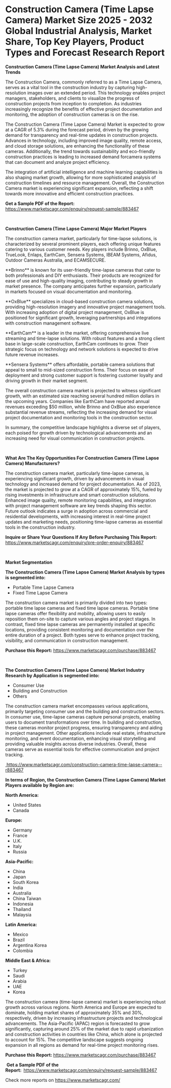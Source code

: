 <p><h1>Construction Camera (Time Lapse Camera) Market Size 2025 - 2032 Global Industrial Analysis, Market Share, Top Key Players, Product Types and Forecast Research Report</h1></p><p><strong>Construction Camera (Time Lapse Camera) Market Analysis and Latest Trends</strong></p>
<p><p>The Construction Camera, commonly referred to as a Time Lapse Camera, serves as a vital tool in the construction industry by capturing high-resolution images over an extended period. This technology enables project managers, stakeholders, and clients to visualize the progress of construction projects from inception to completion. As industries increasingly recognize the benefits of effective project documentation and monitoring, the adoption of construction cameras is on the rise.</p><p>The Construction Camera (Time Lapse Camera) Market is expected to grow at a CAGR of 5.3% during the forecast period, driven by the growing demand for transparency and real-time updates in construction projects. Advances in technology, including improved image quality, remote access, and cloud storage solutions, are enhancing the functionality of these cameras. Additionally, the trend towards sustainability and eco-friendly construction practices is leading to increased demand forcamera systems that can document and analyze project efficiency.</p><p>The integration of artificial intelligence and machine learning capabilities is also shaping market growth, allowing for more sophisticated analysis of construction timelines and resource management. Overall, the Construction Camera market is experiencing significant expansion, reflecting a shift towards more innovative and efficient construction practices.</p></p>
<p><strong>Get a Sample PDF of the Report:&nbsp;</strong> <a href="https://www.marketscagr.com/enquiry/request-sample/883467?utm_campaign=2014&utm_medium=2&utm_source=Github&utm_content=ia&utm_term=12022025&utm_id=construction-camera-time-lapse-camera">https://www.marketscagr.com/enquiry/request-sample/883467</a></p>
<p>&nbsp;</p>
<p><strong>Construction Camera (Time Lapse Camera) Major Market Players</strong></p>
<p><p>The construction camera market, particularly for time-lapse solutions, is characterized by several prominent players, each offering unique features catering to various customer needs. Key players include Brinno, OxBlue, TrueLook, Enlaps, EarthCam, Sensera Systems, IBEAM Systems, Afidus, Outdoor Cameras Australia, and ECAMSECURE.</p><p>**Brinno** is known for its user-friendly time-lapse cameras that cater to both professionals and DIY enthusiasts. Their products are recognized for ease of use and high-quality imaging, contributing to steady growth in market presence. The company anticipates further expansion, particularly in markets focused on visual documentation and monitoring.</p><p>**OxBlue** specializes in cloud-based construction camera solutions, providing high-resolution imagery and innovative project management tools. With increasing adoption of digital project management, OxBlue is positioned for significant growth, leveraging partnerships and integrations with construction management software.</p><p>**EarthCam** is a leader in the market, offering comprehensive live streaming and time-lapse solutions. With robust features and a strong client base in large-scale construction, EarthCam continues to grow. Their strategic focus on technology and network solutions is expected to drive future revenue increases.</p><p>**Sensera Systems** offers affordable, portable camera solutions that appeal to small to mid-sized construction firms. Their focus on ease of deployment and strong customer support is fostering customer loyalty and driving growth in their market segment.</p><p>The overall construction camera market is projected to witness significant growth, with an estimated size reaching several hundred million dollars in the upcoming years. Companies like EarthCam have reported annual revenues exceeding $50 million, while Brinno and OxBlue also experience substantial revenue streams, reflecting the increasing demand for visual project documentation and monitoring tools in the construction sector. </p><p>In summary, the competitive landscape highlights a diverse set of players, each poised for growth driven by technological advancements and an increasing need for visual communication in construction projects.</p></p>
<p>&nbsp;</p>
<p><strong>What Are The Key Opportunities For Construction Camera (Time Lapse Camera) Manufacturers?</strong></p>
<p><p>The construction camera market, particularly time-lapse cameras, is experiencing significant growth, driven by advancements in visual technology and increased demand for project documentation. As of 2023, the market is projected to grow at a CAGR of approximately 15%, fueled by rising investments in infrastructure and smart construction solutions. Enhanced image quality, remote monitoring capabilities, and integration with project management software are key trends shaping this sector. Future outlook indicates a surge in adoption across commercial and residential developments, with increasing interest in real-time project updates and marketing needs, positioning time-lapse cameras as essential tools in the construction industry.</p></p>
<p><strong>Inquire or Share Your Questions If Any Before Purchasing This Report:</strong> <a href="https://www.marketscagr.com/enquiry/pre-order-enquiry/883467?utm_campaign=2014&utm_medium=2&utm_source=Github&utm_content=ia&utm_term=12022025&utm_id=construction-camera-time-lapse-camera">https://www.marketscagr.com/enquiry/pre-order-enquiry/883467</a></p>
<p>&nbsp;</p>
<p><strong>Market Segmentation</strong></p>
<p><strong>The Construction Camera (Time Lapse Camera) Market Analysis by types is segmented into:</strong></p>
<p><ul><li>Portable Time Lapse Camera</li><li>Fixed Time Lapse Camera</li></ul></p>
<p><p>The construction camera market is primarily divided into two types: portable time lapse cameras and fixed time lapse cameras. Portable time lapse cameras offer flexibility and mobility, allowing users to easily reposition them on-site to capture various angles and project stages. In contrast, fixed time lapse cameras are permanently installed at specific locations, providing consistent monitoring and documentation over the entire duration of a project. Both types serve to enhance project tracking, visibility, and communication in construction management.</p></p>
<p><strong>Purchase this Report:&nbsp;</strong><a href="https://www.marketscagr.com/purchase/883467?utm_campaign=2014&utm_medium=2&utm_source=Github&utm_content=ia&utm_term=12022025&utm_id=construction-camera-time-lapse-camera">https://www.marketscagr.com/purchase/883467</a></p>
<p>&nbsp;</p>
<p><strong>The Construction Camera (Time Lapse Camera) Market Industry Research by Application is segmented into:</strong></p>
<p><ul><li>Consumer Use</li><li>Building and Construction</li><li>Others</li></ul></p>
<p><p>The construction camera market encompasses various applications, primarily targeting consumer use and the building and construction sectors. In consumer use, time-lapse cameras capture personal projects, enabling users to document transformations over time. In building and construction, these cameras monitor project progress, ensuring transparency and aiding in project management. Other applications include real estate, infrastructure monitoring, and event documentation, enhancing visual storytelling and providing valuable insights across diverse industries. Overall, these cameras serve as essential tools for effective communication and project tracking.</p></p>
<p><a href="https://www.marketscagr.com/construction-camera-time-lapse-camera--r883467?utm_campaign=2014&utm_medium=2&utm_source=Github&utm_content=ia&utm_term=12022025&utm_id=construction-camera-time-lapse-camera">&nbsp;https://www.marketscagr.com/construction-camera-time-lapse-camera--r883467</a></p>
<p><strong>In terms of Region, the Construction Camera (Time Lapse Camera) Market Players available by Region are:</strong></p>
<p>
    <p> <strong> North America: </strong>
        <ul>
            <li>United States</li>
            <li>Canada</li>
        </ul>
        </p> 
    <p> <strong> Europe: </strong>
        <ul>
            <li>Germany</li>
            <li>France</li>
            <li>U.K.</li>
            <li>Italy</li>
            <li>Russia</li>
        </ul>
        </p> 
    <p> <strong> Asia-Pacific: </strong>
        <ul>
            <li>China</li>
            <li>Japan</li>
            <li>South Korea</li>
            <li>India</li>
            <li>Australia</li>
            <li>China Taiwan</li>
            <li>Indonesia</li>
            <li>Thailand</li>
            <li>Malaysia</li>
        </ul>
        </p> 
    <p> <strong> Latin America: </strong>
        <ul>
            <li>Mexico</li>
            <li>Brazil</li>
            <li>Argentina Korea</li>
            <li>Colombia</li>
        </ul>
        </p> 
    <p> <strong> Middle East & Africa: </strong>
        <ul>
            <li>Turkey</li>
            <li>Saudi</li>
            <li>Arabia</li>
            <li>UAE</li>
            <li>Korea</li>
        </ul>
    </p>
    </p>
<p><p>The construction camera (time-lapse camera) market is experiencing robust growth across various regions. North America and Europe are expected to dominate, holding market shares of approximately 35% and 30%, respectively, driven by increasing infrastructure projects and technological advancements. The Asia-Pacific (APAC) region is forecasted to grow significantly, capturing around 25% of the market due to rapid urbanization and construction activities in countries like China, which alone is projected to account for 15%. The competitive landscape suggests ongoing expansion in all regions as demand for real-time project monitoring rises.</p></p>
<p><strong>Purchase this Report: </strong><a href="https://www.marketscagr.com/purchase/883467?utm_campaign=2014&utm_medium=2&utm_source=Github&utm_content=ia&utm_term=12022025&utm_id=construction-camera-time-lapse-camera">https://www.marketscagr.com/purchase/883467</a></p>
<p>&nbsp;<strong>Get a Sample PDF of the Report:&nbsp;&nbsp;</strong><a href="https://www.marketscagr.com/enquiry/request-sample/883467?utm_campaign=2014&utm_medium=2&utm_source=Github&utm_content=ia&utm_term=12022025&utm_id=construction-camera-time-lapse-camera">https://www.marketscagr.com/enquiry/request-sample/883467</a></p>
<p><strong></strong></p>
<p>Check more reports on <a href="https://www.marketscagr.com/?utm_campaign=2014&utm_medium=2&utm_source=Github&utm_content=ia&utm_term=12022025&utm_id=construction-camera-time-lapse-camera">https://www.marketscagr.com/</a></p>